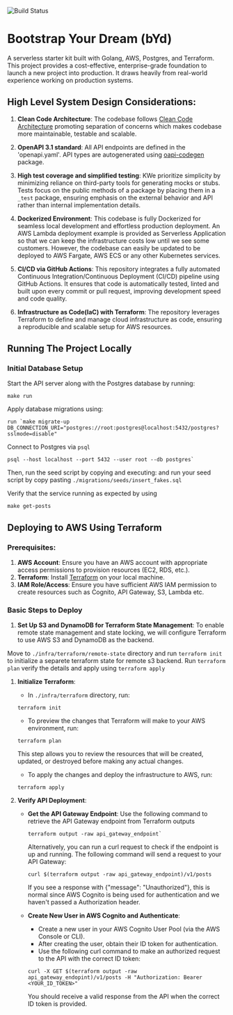 ![Build Status](https://github.com/eddie023/bYd/actions/workflows/main.yml/badge.svg?branch=main)

# Bootstrap Your Dream (bYd)
A serverless starter kit built with Golang, AWS, Postgres, and Terraform. This project provides a cost-effective, enterprise-grade foundation to launch a new project into production. It draws heavily from real-world experience working on production systems.

## High Level System Design Considerations:
1. **Clean Code Architecture**: The codebase follows [Clean Code Architecture](https://blog.cleancoder.com/uncle-bob/2012/08/13/the-clean-architecture.html) promoting separation of concerns which makes codebase more maintainable, testable and scalable.

1. **OpenAPI 3.1 standard**: All API endpoints are defined in the 'openapi.yaml'. API types are autogenerated using [oapi-codegen](github.com/deepmap/oapi-codegen/cmd/oapi-codegen) package.

1. **High test coverage and simplified testing**:  KWe prioritize simplicity by minimizing reliance on third-party tools for generating mocks or stubs. Tests focus on the public methods of a package by placing them in a `_test` package, ensuring emphasis on the external behavior and API rather than internal implementation details.

1. **Dockerized Environment**: This codebase is fully Dockerized for seamless local development and effortless production deployment. An AWS Lambda deployment example is provided as Serverless Application so that we can keep the infrastructure costs low until we see some customers. However, the codebase can easily be updated to be deployed to AWS Fargate, AWS ECS or any other Kubernetes services.

1. **CI/CD via GitHub Actions**:  This repository integrates a fully automated Continuous Integration/Continuous Deployment (CI/CD) pipeline using GitHub Actions. It ensures that code is automatically tested, linted and built upon every commit or pull request, improving development speed and code quality. 

1. **Infrastructure as Code(IaC) with Terraform**: The repository leverages Terraform to define and manage cloud infrastructure as code, ensuring a reproducible and scalable setup for AWS resources.

## Running The Project Locally

### Initial Database Setup

Start the API server along with the Postgres database by running: 
```
make run 
```

Apply database migrations using: 
``` 
run `make migrate-up DB_CONNECTION_URI="postgres://root:postgres@localhost:5432/postgres?sslmode=disable"
```

Connect to Postgres via `psql` 
```
psql --host localhost --port 5432 --user root --db postgres` 
```
Then, run the seed script by copying and executing: 
and run your seed script by copy pasting `./migrations/seeds/insert_fakes.sql`

Verify that the service running as expected by using 
```
make get-posts
``` 

## Deploying to AWS Using Terraform 

### Prerequisites:
1. **AWS Account**: Ensure you have an AWS account with appropriate access permissions to provision resources (EC2, RDS, etc.).
2. **Terraform**: Install [Terraform](https://developer.hashicorp.com/terraform/install?product_intent=terraform) on your local machine.
3. **IAM Role/Access**: Ensure you have sufficient AWS IAM permission to create resources such as Cognito, API Gateway, S3, Lambda etc.     

### Basic Steps to Deploy
1. **Set Up S3 and DynamoDB for Terraform State Management**: To enable remote state management and state locking, we will configure Terraform to use AWS S3 and DynamoDB as the backend.

Move to `./infra/terraform/remote-state` directory and run `terraform init` to initialize a separete terraform state for remote s3 backend. Run `terraform plan` verify the details and apply using `terraform apply` 

1. **Initialize Terraform**: 

    - In `./infra/terraform` directory, run: 
    ```
    terraform init 
    ```
    
    - To preview the changes that Terraform will make to your AWS environment, run:
    ```
    terraform plan
    ``` 
    This step allows you to review the resources that will be created, updated, or destroyed before making any actual changes. 

    - To apply the changes and deploy the infrastructure to AWS, run:
    ```
    terraform apply
    ```

1. **Verify API Deployment**:
    - **Get the API Gateway Endpoint**:
        Use the following command to retrieve the API Gateway endpoint from Terraform outputs 
        ```
        terraform output -raw api_gateway_endpoint`
        ```
        Alternatively, you can run a curl request to check if the endpoint is up and running. The following command will send a request to your API Gateway:
        ```
        curl $(terraform output -raw api_gateway_endpoint)/v1/posts
        ```
        If you see a response with {"message": "Unauthorized"}, this is normal since AWS Cognito is being used for authentication and we haven't passed a Authorization header. 

    - **Create New User in AWS Cognito and Authenticate**: 
        - Create a new user in your AWS Cognito User Pool (via the AWS Console or CLI). 
        - After creating the user, obtain their ID token for authentication.
        - Use the following curl command to make an authorized request to the API with the correct ID token:
        ```
        curl -X GET $(terraform output -raw api_gateway_endopint)/v1/posts -H "Authorization: Bearer <YOUR_ID_TOKEN>"
        ```
        You should receive a valid response from the API when the correct ID token is provided.
